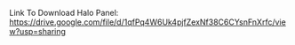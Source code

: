 Link To Download Halo Panel:
https://drive.google.com/file/d/1qfPq4W6Uk4pjfZexNf38C6CYsnFnXrfc/view?usp=sharing